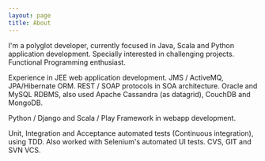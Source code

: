 ```yaml
---
layout: page
title: About
---
```


I'm a polyglot developer, currently focused in Java, Scala and Python application development. Specially interested in challenging projects. Functional Programming enthusiast.

Experience in JEE web application development. JMS / ActiveMQ, JPA/Hibernate ORM. REST / SOAP protocols in SOA architecture. Oracle and MySQL RDBMS, also used Apache Cassandra (as datagrid), CouchDB and MongoDB. 

Python / Django and Scala / Play Framework in webapp development. 

Unit, Integration and Acceptance automated tests (Continuous integration), using TDD. Also worked with Selenium's automated UI tests. CVS, GIT and SVN VCS.
